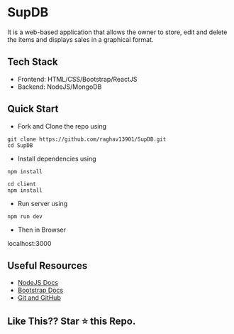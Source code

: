 # SupDB
It is a web-based application that allows the owner to store, edit and delete the items and displays sales in a graphical format.

## Tech Stack
- Frontend: HTML/CSS/Bootstrap/ReactJS
- Backend: NodeJS/MongoDB

## Quick Start

- Fork and Clone the repo using
```
git clone https://github.com/raghav13901/SupDB.git
cd SupDB
```
- Install dependencies using
```
npm install
```
```
cd client
npm install
```
- Run server using
```
npm run dev
```
- Then in Browser

localhost:3000

## Useful Resources

- [NodeJS Docs](https://nodejs.org/docs/latest-v12.x/api/)
- [Bootstrap Docs](https://getbootstrap.com/docs/4.5/getting-started/introduction/)
- [Git and GitHub](https://www.digitalocean.com/community/tutorials/how-to-use-git-a-reference-guide)

## Like This?? Star ⭐ this Repo.
